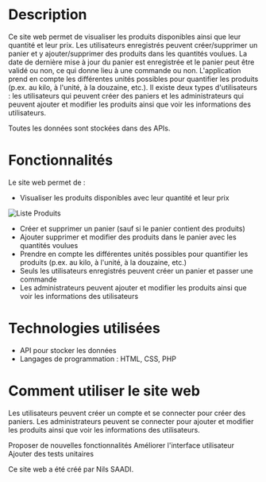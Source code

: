 # Description
Ce site web permet de visualiser les produits disponibles ainsi que leur quantité et leur prix. 
Les utilisateurs enregistrés peuvent créer/supprimer un panier et y ajouter/supprimer des produits dans les quantités voulues.
La date de dernière mise à jour du panier est enregistrée et le panier peut être validé ou non, ce qui donne lieu à une commande ou non. 
L'application prend en compte les différentes unités possibles pour quantifier les produits (p.ex. au kilo, à l'unité, à la douzaine, etc.).
Il existe deux types d'utilisateurs : les utilisateurs qui peuvent créer des paniers et les administrateurs qui peuvent ajouter et modifier les produits
ainsi que voir les informations des utilisateurs.

Toutes les données sont stockées dans des APIs.

# Fonctionnalités
Le site web permet de :

- Visualiser les produits disponibles avec leur quantité et leur prix

![Liste Produits](images/listeProduits.png "Liste Produits")

- Créer et supprimer un panier (sauf si le panier contient des produits)
- Ajouter supprimer et modifier des produits dans le panier avec les quantités voulues
- Prendre en compte les différentes unités possibles pour quantifier les produits (p.ex. au kilo, à l'unité, à la douzaine, etc.)
- Seuls les utilisateurs enregistrés peuvent créer un panier et passer une commande
- Les administrateurs peuvent ajouter et modifier les produits ainsi que voir les informations des utilisateurs

# Technologies utilisées
- API pour stocker les données
- Langages de programmation : HTML, CSS, PHP

# Comment utiliser le site web
Les utilisateurs peuvent créer un compte et se connecter pour créer des paniers.
Les administrateurs peuvent se connecter pour ajouter et modifier les produits ainsi que voir les informations des utilisateurs.

Proposer de nouvelles fonctionnalités
Améliorer l'interface utilisateur
Ajouter des tests unitaires


Ce site web a été créé par Nils SAADI.
